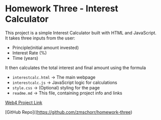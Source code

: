 # Homework Three - Interest Calculator

This project is a simple Interest Calculator built with HTML and JavaScript.  
It takes three inputs from the user:
- Principle(initial amount invested)
- Interest Rate (%)
- Time (years)

It then calculates the total interest and final amount using the formula

  
- `interestcalc.html` → The main webpage
- `interestcalc.js` → JavaScript logic for calculations
- `style.css` → (Optional) styling for the page
- `readme.md` → This file, containing project info and links




[Web4 Project Link](N220/homework-three/interestcalc.html)



 
[GitHub Repo]((https://github.com/zmschorr/homework-three)



